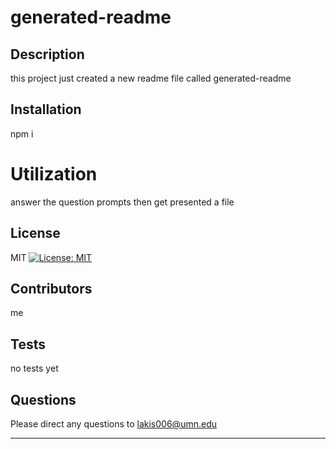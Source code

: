 

  # generated-readme

  ## Description
  this project just created a new readme file called generated-readme
   
  ## Installation
  npm i

  # Utilization
  answer the question prompts then get presented a file

  ## License
  MIT
  [![License: MIT](https://img.shields.io/badge/License-MIT-green.svg)](https://opensource.org/licenses/MIT)
  
  

  ## Contributors
  me 

  ## Tests
  no tests yet

  ## Questions
  Please direct any questions to lakis006@umn.edu
 





  ---

  